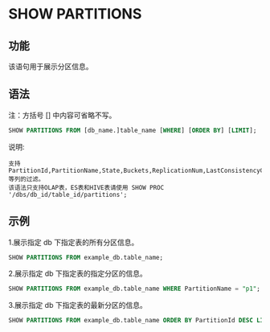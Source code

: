 # SHOW PARTITIONS

## 功能

该语句用于展示分区信息。

## 语法

注：方括号 [] 中内容可省略不写。

```sql
SHOW PARTITIONS FROM [db_name.]table_name [WHERE] [ORDER BY] [LIMIT];
```

说明:

```plain text
支持PartitionId,PartitionName,State,Buckets,ReplicationNum,LastConsistencyCheckTime等列的过滤。
该语法只支持OLAP表，ES表和HIVE表请使用 SHOW PROC '/dbs/db_id/table_id/partitions';
```

## 示例

1.展示指定 db 下指定表的所有分区信息。

```sql
SHOW PARTITIONS FROM example_db.table_name;
```

2.展示指定 db 下指定表的指定分区的信息。

```sql
SHOW PARTITIONS FROM example_db.table_name WHERE PartitionName = "p1";
```

3.展示指定 db 下指定表的最新分区的信息。

```sql
SHOW PARTITIONS FROM example_db.table_name ORDER BY PartitionId DESC LIMIT 1;
```
